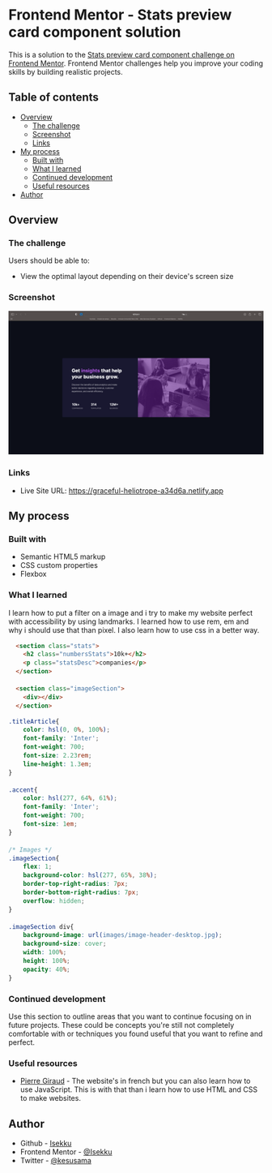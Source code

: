 # Frontend Mentor - Stats preview card component solution

This is a solution to the [Stats preview card component challenge on Frontend Mentor](https://www.frontendmentor.io/challenges/stats-preview-card-component-8JqbgoU62). Frontend Mentor challenges help you improve your coding skills by building realistic projects. 

## Table of contents

- [Overview](#overview)
  - [The challenge](#the-challenge)
  - [Screenshot](#screenshot)
  - [Links](#links)
- [My process](#my-process)
  - [Built with](#built-with)
  - [What I learned](#what-i-learned)
  - [Continued development](#continued-development)
  - [Useful resources](#useful-resources)
- [Author](#author)

## Overview

### The challenge

Users should be able to:

- View the optimal layout depending on their device's screen size

### Screenshot

![](./images/screenshot.png)

### Links

- Live Site URL: https://graceful-heliotrope-a34d6a.netlify.app

## My process

### Built with

- Semantic HTML5 markup
- CSS custom properties
- Flexbox

### What I learned

I learn how to put a filter on a image and i try to make my website perfect with accessibility by using landmarks. I learned how to use rem, em and why i should use that than pixel. I also learn how to use css in a better way.

```html
  <section class="stats">
    <h2 class="numbersStats">10k+</h2>
    <p class="statsDesc">companies</p>
  </section>

  <section class="imageSection">
    <div></div>
  </section>
```
```css
.titleArticle{
    color: hsl(0, 0%, 100%);
    font-family: 'Inter';
    font-weight: 700;
    font-size: 2.23rem;
    line-height: 1.3em;
}

.accent{
    color: hsl(277, 64%, 61%);
    font-family: 'Inter';
    font-weight: 700;
    font-size: 1em;
}

/* Images */
.imageSection{
    flex: 1;
    background-color: hsl(277, 65%, 38%);
    border-top-right-radius: 7px;
    border-bottom-right-radius: 7px;
    overflow: hidden;
}

.imageSection div{
    background-image: url(images/image-header-desktop.jpg);
    background-size: cover;
    width: 100%;
    height: 100%;
    opacity: 40%;
}
```

### Continued development

Use this section to outline areas that you want to continue focusing on in future projects. These could be concepts you're still not completely comfortable with or techniques you found useful that you want to refine and perfect.

### Useful resources

- [Pierre Giraud](https://www.pierre-giraud.com/html-css-apprendre-coder-cours/) - The website's in french but you can also learn how to use JavaScript. This is with that than i learn how to use HTML and CSS to make websites.

## Author

- Github - [Isekku](https://github.com/Isekku)
- Frontend Mentor - [@Isekku](https://www.frontendmentor.io/profile/Isekku)
- Twitter - [@kesusama](https://www.twitter.com/kesusama)
